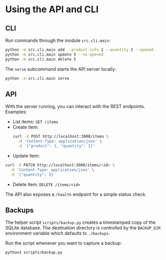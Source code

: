 # Using the API and CLI

## CLI

Run commands through the module `src.cli.main`:

```bash
python -m src.cli.main add --product-info 1 --quantity 2 --opened
python -m src.cli.main update 5 --no-opened
python -m src.cli.main delete 5
```

The `serve` subcommand starts the API server locally:

```bash
python -m src.cli.main serve
```

## API

With the server running, you can interact with the REST endpoints. Examples:

- List items: `GET /items`
- Create item:
  ```bash
  curl -X POST http://localhost:3000/items \
    -H 'Content-Type: application/json' \
    -d '{"product": 1, "quantity": 1}'
  ```
 - Update item:
  ```bash
  curl -X PATCH http://localhost:3000/items/<id> \
    -H 'Content-Type: application/json' \
    -d '{"quantity": 3}'
  ```
- Delete item: `DELETE /items/<id>`

The API also exposes a `/health` endpoint for a simple status check.

## Backups

The helper script `scripts/backup.py` creates a timestamped copy of the
SQLite database. The destination directory is controlled by the
`BACKUP_DIR` environment variable which defaults to `./backups`.

Run the script whenever you want to capture a backup:

```bash
python3 scripts/backup.py
```
